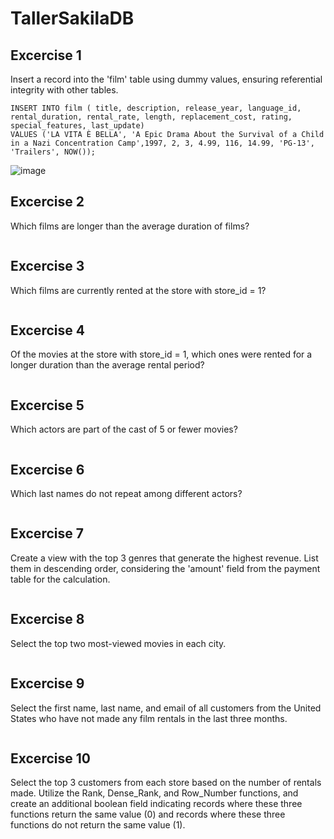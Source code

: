 # TallerSakilaDB

## Excercise 1

Insert a record into the 'film' table using dummy values, ensuring referential integrity with other tables.

```  
INSERT INTO film ( title, description, release_year, language_id, rental_duration, rental_rate, length, replacement_cost, rating, special_features, last_update)
VALUES ('LA VITA È BELLA', 'A Epic Drama About the Survival of a Child in a Nazi Concentration Camp',1997, 2, 3, 4.99, 116, 14.99, 'PG-13', 'Trailers', NOW());
```
![image](https://github.com/elDiego04/TallerSakilaDB/assets/117874546/3fdbc1cf-d728-4532-8c1a-50b7c052d72a)


## Excercise 2

Which films are longer than the average duration of films?
```
``` 

## Excercise 3

Which films are currently rented at the store with store_id = 1?
```
```

## Excercise 4

Of the movies at the store with store_id = 1, which ones were rented for a longer duration than the average rental period?
```
```
 
## Excercise 5

Which actors are part of the cast of 5 or fewer movies?
```
```

## Excercise 6

Which last names do not repeat among different actors?
```
```

## Excercise 7

Create a view with the top 3 genres that generate the highest revenue. List them in descending order, considering the 'amount' field from the payment table for the calculation.
```
```

## Excercise 8

Select the top two most-viewed movies in each city.
```
```

## Excercise 9

Select the first name, last name, and email of all customers from the United States who have not made any film rentals in the last three months.
```
```

## Excercise 10

Select the top 3 customers from each store based on the number of rentals made. Utilize the Rank, Dense_Rank, and Row_Number functions, and create an additional boolean field indicating records where these three functions return the same value (0) and records where these three functions do not return the same value (1).
```
``` 












